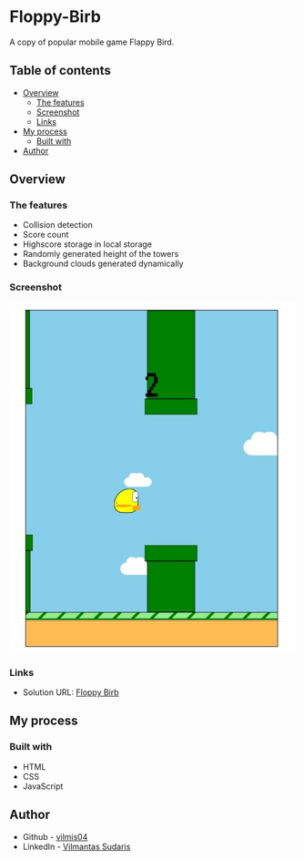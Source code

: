 # Floppy-Birb

A copy of popular mobile game Flappy Bird.

## Table of contents

- [Overview](#overview)
  - [The features](#the-features)
  - [Screenshot](#screenshot)
  - [Links](#links)
- [My process](#my-process)
  - [Built with](#built-with)
- [Author](#author)

## Overview

### The features

- Collision detection
- Score count
- Highscore storage in local storage
- Randomly generated height of the towers
- Background clouds generated dynamically

### Screenshot

![Picture](./Screenshot.jpg)

### Links

- Solution URL: [Floppy Birb](https://github.com/vilmis04/Floppy-Birb/)

## My process

### Built with

- HTML
- CSS
- JavaScript

## Author

- Github - [vilmis04](https://github.com/vilmis04)
- LinkedIn - [Vilmantas Sudaris](https://www.linkedin.com/in/vilmantas-sudaris-63567586)
